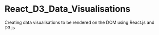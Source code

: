 # React_D3_Data_Visualisations
Creating data visualisations to be rendered on the DOM using React.js and D3.js
